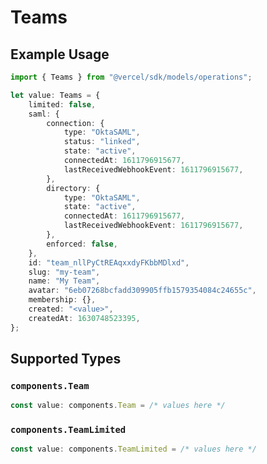 # Teams

## Example Usage

```typescript
import { Teams } from "@vercel/sdk/models/operations";

let value: Teams = {
    limited: false,
    saml: {
        connection: {
            type: "OktaSAML",
            status: "linked",
            state: "active",
            connectedAt: 1611796915677,
            lastReceivedWebhookEvent: 1611796915677,
        },
        directory: {
            type: "OktaSAML",
            state: "active",
            connectedAt: 1611796915677,
            lastReceivedWebhookEvent: 1611796915677,
        },
        enforced: false,
    },
    id: "team_nllPyCtREAqxxdyFKbbMDlxd",
    slug: "my-team",
    name: "My Team",
    avatar: "6eb07268bcfadd309905ffb1579354084c24655c",
    membership: {},
    created: "<value>",
    createdAt: 1630748523395,
};
```

## Supported Types

### `components.Team`

```typescript
const value: components.Team = /* values here */
```

### `components.TeamLimited`

```typescript
const value: components.TeamLimited = /* values here */
```

